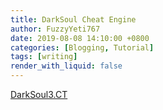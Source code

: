 ```yaml
---
title: DarkSoul Cheat Engine
author: FuzzyYeti767
date: 2019-08-08 14:10:00 +0800
categories: [Blogging, Tutorial]
tags: [writing]
render_with_liquid: false
---
```


[DarkSoul3.CT](/assets/CheatEngineTable/DarkSoulsIII.CT)
